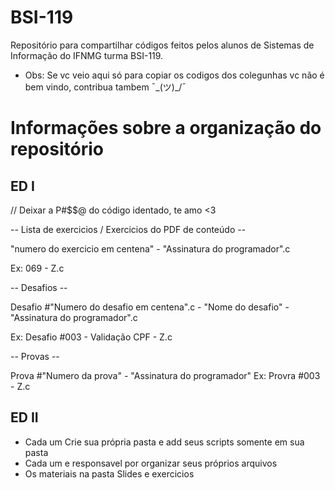 # BSI-119

Repositório para compartilhar códigos feitos pelos alunos de Sistemas de Informação do IFNMG turma BSI-119.

 - Obs: Se vc veio aqui só para copiar os codigos dos colegunhas vc não é bem vindo, contribua tambem ¯\_(ツ)_/¯

# Informações sobre a organização do repositório
## ED I
// Deixar a P#$$@ do código identado, te amo <3

-- Lista de exercicios / Exercicios do PDF de conteúdo --

"numero do exercicio em centena" - "Assinatura do programador".c

Ex: 069 - Z.c

-- Desafios --

Desafio #"Numero do desafio em centena".c - "Nome do desafio" - "Assinatura do programador".c

Ex: Desafio #003 - Validação CPF - Z.c

-- Provas --

Prova #"Numero da prova" - "Assinatura do programador"
Ex: Provra #003 - Z.c

## ED II
  - Cada um Crie sua própria pasta e add seus scripts somente em sua pasta
  - Cada um e responsavel por organizar seus próprios arquivos
  - Os materiais na pasta Slides e exercicios



